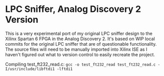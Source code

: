 # LPC Sniffer, Analog Discovery 2 Version
This is a very experimental port of my original LPC sniffer design to the
Xilinx Spartan 6 FPGA in the Analog Discovery 2. It's based on WIP local
commits for the original LPC sniffer that are of questionable functionality.
The source files will need to be manually imported into Xilinx ISE as I haven't
figured out what to version control to easily recreate the project.

Compiling test_ft232_read.c:
`gcc -o test_ft232_read test_ft232_read.c -I/usr/include/libftdi1 -lftdi1`
